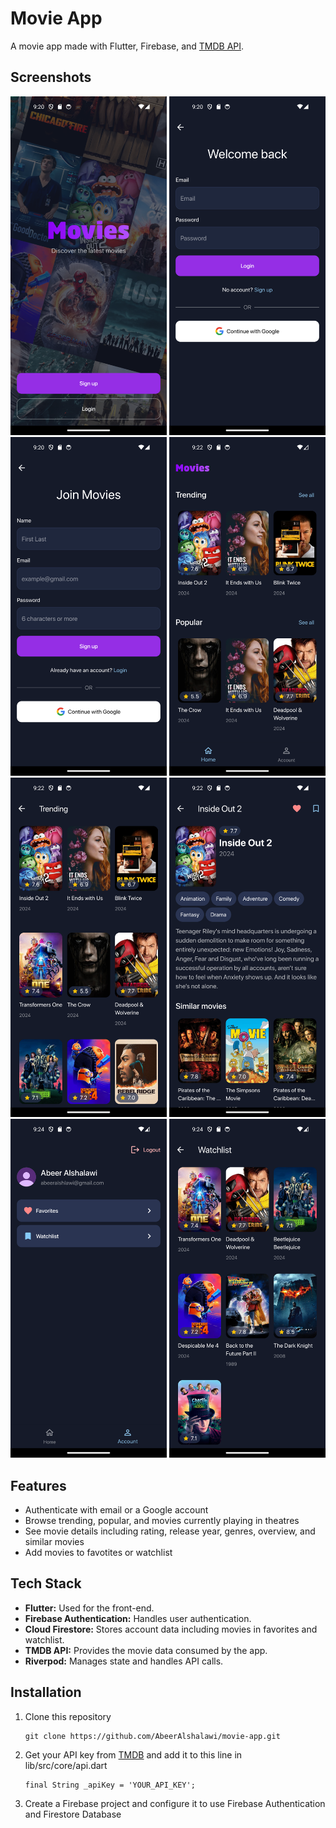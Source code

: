 # Movie App

A movie app made with Flutter, Firebase, and [TMDB API](https://developer.themoviedb.org/reference/intro/getting-started).

## Screenshots
<img src="screenshots/welcome.png" width="250" /> <img src="screenshots/login.png" width="250" /> <img src="screenshots/sign up.png" width="250" />
<img src="screenshots/home.png" width="250" /> <img src="screenshots/trending.png" width="250" /> <img src="screenshots/details.png" width="250" />
<img src="screenshots/account.png" width="250" /> <img src="screenshots/watchlist.png" width="250" />

## Features
- Authenticate with email or a Google account
- Browse trending, popular, and movies currently playing in theatres
- See movie details including rating, release year, genres, overview, and similar movies
- Add movies to favotites or watchlist

## Tech Stack
- **Flutter:** Used for the front-end.
- **Firebase Authentication:** Handles user authentication.
- **Cloud Firestore:** Stores account data including movies in favorites and watchlist.
- **TMDB API:** Provides the movie data consumed by the app.
- **Riverpod:** Manages state and handles API calls.

## Installation
1. Clone this repository
   ```
   git clone https://github.com/AbeerAlshalawi/movie-app.git
   ``` 
3. Get your API key from [TMDB](https://developer.themoviedb.org/reference/intro/getting-started) and add it to this line in lib/src/core/api.dart
   ```
   final String _apiKey = 'YOUR_API_KEY';
   ```
5. Create a Firebase project and configure it to use Firebase Authentication and Firestore Database
